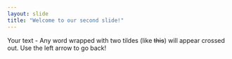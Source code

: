 ```yaml
---
layout: slide
title: "Welcome to our second slide!"
---
```

Your text - Any word wrapped with two tildes (like ~~this~~) will appear crossed out.
Use the left arrow to go back!

